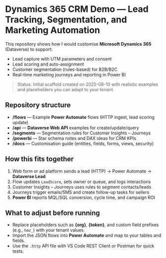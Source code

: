 # Dynamics 365 CRM Demo — Lead Tracking, Segmentation, and Marketing Automation

This repository shows how I would customise **Microsoft Dynamics 365** (Dataverse) to support:
- Lead capture with UTM parameters and consent
- Lead scoring and auto-assignment
- Customer segmentation (rules-based) for B2B/B2C
- Real-time marketing journeys and reporting in Power BI

> Status: Initial scaffold created on 2025-08-10 with realistic examples and placeholders you can adapt to your tenant.

## Repository structure
- **/flows** — Example **Power Automate** flows (HTTP ingest, lead scoring update)
- **/api** — **Dataverse Web API** examples for create/update/query
- **/segments** — Segmentation rules for Customer Insights – Journeys
- **/powerbi** — Star schema notes and DAX ideas for CRM KPIs
- **/docs** — Customisation guide (entities, fields, forms, views, security)

## How this fits together
1. Web form or ad platform sends a lead (HTTP) → Power Automate → **Dataverse Lead**
2. Flow updates `LeadScore`, sets owner or queue, and logs interactions
3. Customer Insights – Journeys uses rules to segment contacts/leads
4. Journeys trigger emails/SMS and create follow-up tasks for sellers
5. **Power BI** reports MQL/SQL conversion, cycle time, and campaign ROI

## What to adjust before running
- Replace placeholders such as **{org}**, **{token}**, and custom field prefixes (e.g., `hmz_`) with your tenant values.
- Import the JSON flows into **Power Automate** and map to your tables and fields.
- Use the `.http` API file with VS Code REST Client or Postman for quick tests.
